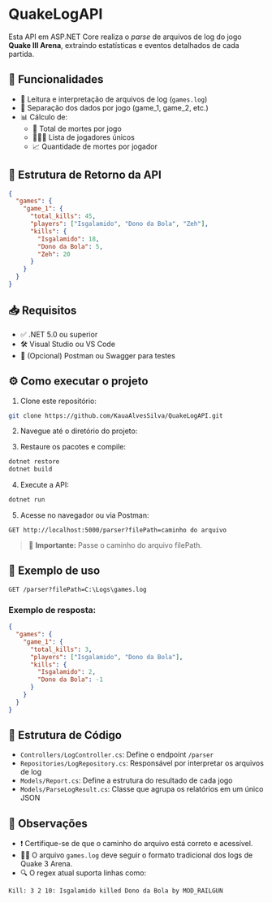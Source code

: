 # QuakeLogAPI

Esta API em ASP.NET Core realiza o _parse_ de arquivos de log do jogo **Quake III Arena**, extraindo estatísticas e eventos detalhados de cada partida.

## 🚀 Funcionalidades

- 📄 Leitura e interpretação de arquivos de log (`games.log`)
- 🎯 Separação dos dados por jogo (game_1, game_2, etc.)
- 📊 Cálculo de:
  - 🔫 Total de mortes por jogo
  - 🧑‍🤝‍🧑 Lista de jogadores únicos
  - 📈 Quantidade de mortes por jogador

## 📂 Estrutura de Retorno da API

```json
{
  "games": {
    "game_1": {
      "total_kills": 45,
      "players": ["Isgalamido", "Dono da Bola", "Zeh"],
      "kills": {
        "Isgalamido": 18,
        "Dono da Bola": 5,
        "Zeh": 20
      }
    }
  }
}
```

## 📥 Requisitos

- ✅ .NET 5.0 ou superior
- 🛠️ Visual Studio ou VS Code
- 🧪 (Opcional) Postman ou Swagger para testes

## ⚙️ Como executar o projeto

1. Clone este repositório:

```bash
git clone https://github.com/KauaAlvesSilva/QuakeLogAPI.git
```

2. Navegue até o diretório do projeto:

3. Restaure os pacotes e compile:

```bash
dotnet restore
dotnet build
```

4. Execute a API:

```bash
dotnet run
```

5. Acesse no navegador ou via Postman:

```
GET http://localhost:5000/parser?filePath=caminho do arquivo
```

> 🔁 **Importante:** Passe o caminho do arquivo filePath.

## 🧪 Exemplo de uso

```http
GET /parser?filePath=C:\Logs\games.log
```

### Exemplo de resposta:

```json
{
  "games": {
    "game_1": {
      "total_kills": 3,
      "players": ["Isgalamido", "Dono da Bola"],
      "kills": {
        "Isgalamido": 2,
        "Dono da Bola": -1
      }
    }
  }
}
```

## 🧱 Estrutura de Código

- `Controllers/LogController.cs`: Define o endpoint `/parser`
- `Repositories/LogRepository.cs`: Responsável por interpretar os arquivos de log
- `Models/Report.cs`: Define a estrutura do resultado de cada jogo
- `Models/ParseLogResult.cs`: Classe que agrupa os relatórios em um único JSON

## 📌 Observações

- ❗ Certifique-se de que o caminho do arquivo está correto e acessível.
- 🕵️‍♂️ O arquivo `games.log` deve seguir o formato tradicional dos logs de Quake 3 Arena.
- 🔍 O regex atual suporta linhas como:

```
Kill: 3 2 10: Isgalamido killed Dono da Bola by MOD_RAILGUN
```
